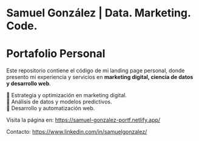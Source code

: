# Samuel González | Data. Marketing. Code.

# Portafolio Personal

Este repositorio contiene el código de mi landing page personal, donde presento mi experiencia y servicios en **marketing digital, ciencia de datos y desarrollo web**.

🔹 Estrategia y optimización en marketing digital.  
🔹 Análisis de datos y modelos predictivos.  
🔹 Desarrollo y automatización web.  

Visita la página en: https://samuel-gonzalez-portf.netlify.app/ 

Contacto: https://www.linkedin.com/in/samuelgonzalez/
